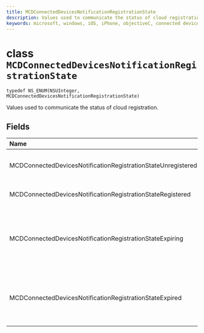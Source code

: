 ```yaml
---
title: MCDConnectedDevicesNotificationRegistrationState
description: Values used to communicate the status of cloud registration.
keywords: microsoft, windows, iOS, iPhone, objectiveC, connected devices, Project Rome
---
```


# class `MCDConnectedDevicesNotificationRegistrationState` 

```
typedef NS_ENUM(NSUInteger, MCDConnectedDevicesNotificationRegistrationState)
```  
Values used to communicate the status of cloud registration.

## Fields

| Name                              |   Value     | Description |
|:----------------------------------|:------|:-------------------------------|
| MCDConnectedDevicesNotificationRegistrationStateUnregistered | 0 | Registration has never been started.
| MCDConnectedDevicesNotificationRegistrationStateRegistered | 1 | Registration has finished. |
| MCDConnectedDevicesNotificationRegistrationStateExpiring | 2 | Registration is about to expire and so the app should perform registration again. |
| MCDConnectedDevicesNotificationRegistrationStateExpired | 3 | Registration has expired and so the app must perform registration again. |